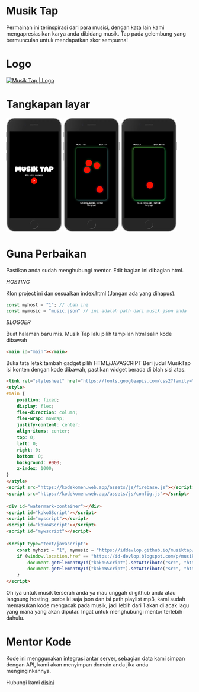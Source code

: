 # Musik Tap
Permainan ini terinspirasi dari para musisi, dengan kata lain kami mengapresiasikan karya anda dibidang musik. Tap pada gelembung yang bermunculan untuk mendapatkan skor sempurna!

# Logo
[<img title="Musik Tap | Logo" alt="Musik Tap | Logo" width="128px" src="https://kodekomen.web.app/assets/game/musiktap/favicon.ico">](https://kodekomen.web.app/assets/game/musiktap/favicon.ico)

# Tangkapan layar
[<img title="Musik Tap | SS" alt="Musik Tap | SS" width="30%" src="https://raw.githubusercontent.com/iddevlop/musiktap/refs/heads/main/ss/ss_001.png">](https://raw.githubusercontent.com/iddevlop/musiktap/refs/heads/main/ss/ss_001.png) 
[<img title="Musik Tap | SS" alt="Musik Tap | SS" width="30%" src="https://raw.githubusercontent.com/iddevlop/musiktap/refs/heads/main/ss/ss_002.png">](https://raw.githubusercontent.com/iddevlop/musiktap/refs/heads/main/ss/ss_002.png) 
[<img title="Musik Tap | SS" alt="Musik Tap | SS" width="30%" src="https://raw.githubusercontent.com/iddevlop/musiktap/refs/heads/main/ss/ss_003.png">](https://raw.githubusercontent.com/iddevlop/musiktap/refs/heads/main/ss/ss_003.png)

# Guna Perbaikan
Pastikan anda sudah menghubungi mentor. Edit bagian ini dibagian html.

*HOSTING*

Klon project ini dan sesuaikan index.html (Jangan ada yang dihapus).

``` js
const myhost = "1"; // ubah ini
const mymusic = "music.json" // ini adalah path dari musik json anda
```

*BLOGGER*

Buat halaman baru mis. Musik Tap lalu pilih tampilan html salin kode dibawah
``` html
<main id="main"></main>
```

Buka tata letak tambah gadget pilih HTML/JAVASCRIPT Beri judul MusikTap isi konten dengan kode dibawah, pastikan widget berada di blah sisi atas.
``` html
<link rel="stylesheet" href="https://fonts.googleapis.com/css2?family=Material+Symbols+Outlined:opsz,wght,FILL,GRAD@48,400,0,0&family=Material+Symbols+Rounded:opsz,wght,FILL,GRAD@48,400,1,0" />
<style>
#main {
    position: fixed;
    display: flex;
    flex-direction: column;
    flex-wrap: nowrap;
    justify-content: center;
    align-items: center;
    top: 0;
    left: 0;
    right: 0;
    bottom: 0;
    background: #000;
    z-index: 1000;
}
</style>
<script src="https://kodekomen.web.app/assets/js/firebase.js"></script>
<script src="https://kodekomen.web.app/assets/js/config.js"></script>

<div id="watermark-container"></div>
<script id="kokoGScript"></script>
<script id="myscript"></script>
<script id="kokoWScript"></script>
<script id="mywscript"></script>

<script type="text/javascript">
    const myhost = "1", mymusic = "https://iddevlop.github.io/musiktap/music.json"; // ubah ini
    if (window.location.href == "https://id-devlop.blogspot.com/p/musik-tap.html") { // Ini untuk deteksi kemungkinan jika url sama dengan halaman
        document.getElementById("kokoGScript").setAttribute("src", "https://kodekomen.web.app/assets/game/musiktap/script.js"); // Maka ini skrip yang di panggil
        document.getElementById("kokoWScript").setAttribute("src", "https://kodekomen.web.app/assets/js/watermark.js");
    }
</script>
```
Oh iya untuk musik terserah anda ya mau unggah di github anda atau langsung hosting, perbaiki saja json dan isi path playlist mp3, kami sudah memasukan kode mengacak pada musik, jadi lebih dari 1 akan di acak lagu yang mana yang akan diputar.
Ingat untuk menghubungi mentor terlebih dahulu.

# Mentor Kode
Kode ini menggunakan integrasi antar server, sebagian data kami simpan dengan API, kami akan menyimpan domain anda jika anda menginginkannya.

Hubungi kami [disini](https://wa.me/6285772757932)
